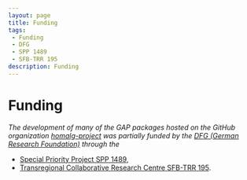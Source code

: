 ```yaml
---
layout: page
title: Funding
tags:
 - Funding
 - DFG
 - SPP 1489
 - SFB-TRR 195
description: Funding
---
```


# Funding

*The development of many of the GAP packages hosted on the GitHub organization [homalg-project](https://github.com/homalg-project/) was partially funded by the [DFG (German Research Foundation)](https://www.dfg.de/) through the*

* [Special Priority Project SPP 1489](https://spp.computeralgebra.de/),
* [Transregional Collaborative Research Centre SFB-TRR 195](https://www.computeralgebra.de/sfb/).
